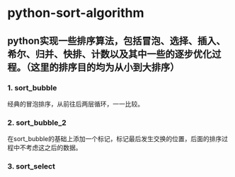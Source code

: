 # python-sort-algorithm


## python实现一些排序算法，包括冒泡、选择、插入、希尔、归并、快排、计数以及其中一些的逐步优化过程。（这里的排序目的均为从小到大排序）

	
### 1. sort_bubble	
经典的冒泡排序，从前往后两层循环，一一比较。



### 2. sort_bubble_2	
在sort_bubble的基础上添加一个标记，标记最后发生交换的位置，后面的排序过程中不考虑这之后的数据。



### 3. sort_select	



